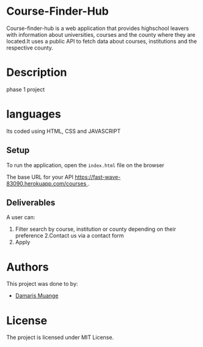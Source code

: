 # Course-Finder-Hub
Course-finder-hub is a web application  that provides highschool leavers with information about universities, courses and the  county where they are located.It uses a public API to fetch data about courses, institutions and the respective county.
# Description
phase 1 project
# languages
Its coded using HTML, CSS and JAVASCRIPT

## Setup
To run the application, open the `index.html` file on the browser 

 The base URL for your API 
[https://fast-wave-83090.herokuapp.com/courses ](https://fast-wave-83090.herokuapp.com/courses).

## Deliverables

A user can:

1. Filter search by course, institution or county depending on their preference 
2.Contact us via a contact form
3. Apply

# Authors
This project was done to by:
- [Damaris Muange](hhttps://ndush.github.io/Course-Finder-Hub/)

# License
The project is licensed under MIT License.



  

